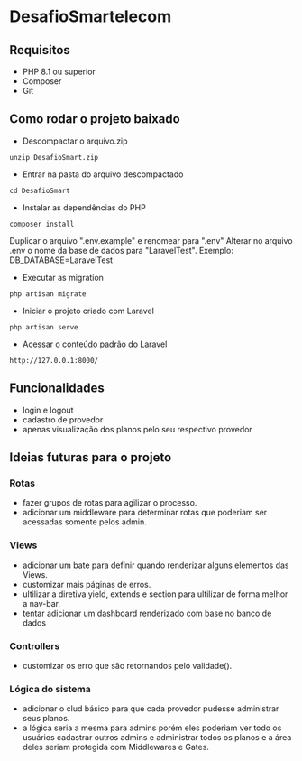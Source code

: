 # DesafioSmartelecom
## Requisitos

* PHP 8.1 ou superior
* Composer
* Git

## Como rodar o projeto baixado
- Descompactar o arquivo.zip
```
unzip DesafioSmart.zip
```

- Entrar na pasta do arquivo descompactado 
```
cd DesafioSmart
```

- Instalar as dependências do PHP
```
composer install
```

Duplicar o arquivo ".env.example" e renomear para ".env"
Alterar no arquivo .env o nome da base de dados para "LaravelTest". Exemplo: DB_DATABASE=LaravelTest


- Executar as migration
```
php artisan migrate
```

- Iniciar o projeto criado com Laravel
```
php artisan serve
```

- Acessar o conteúdo padrão do Laravel
```
http://127.0.0.1:8000/
```

## Funcionalidades
- login e logout
- cadastro de provedor
- apenas visualização dos planos pelo seu respectivo provedor

## Ideias futuras para o projeto
### Rotas 
- fazer grupos de rotas para agilizar o processo.
- adicionar um middleware para determinar rotas que poderiam ser acessadas somente pelos admin.

### Views
- adicionar um bate para definir quando renderizar alguns elementos das Views.
- customizar mais páginas de erros.
- ultilizar a diretiva yield, extends e section para ultilizar de forma melhor a nav-bar.
- tentar adicionar um dashboard renderizado com base no banco de dados

### Controllers
- customizar os erro que são retornandos pelo validade().

### Lógica do sistema
- adicionar o clud básico para que cada provedor pudesse administrar seus planos.
- a lógica seria a mesma para admins porém eles poderiam ver todo os usuários cadastrar outros admins e administrar todos os planos e a área deles seriam protegida com Middlewares e Gates.